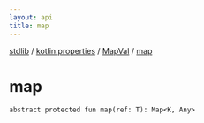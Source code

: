 ```yaml
---
layout: api
title: map
---
```

[stdlib](../../index.md) / [kotlin.properties](../index.md) / [MapVal](index.md) / [map](map.md)

# map

```
abstract protected fun map(ref: T): Map<K, Any>
```
